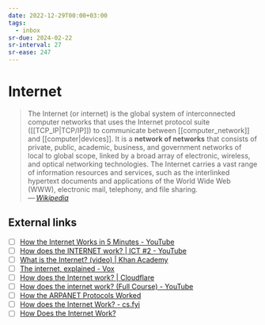```yaml
---
date: 2022-12-29T00:00+03:00
tags:
  - inbox
sr-due: 2024-02-22
sr-interval: 27
sr-ease: 247
---
```


# Internet

> The Internet (or internet) is the global system of interconnected computer
> networks that uses the Internet protocol suite ([[TCP_IP|TCP/IP]]) to
> communicate between [[computer_network]] and [[computer|devices]]. It is a
> **network of networks** that consists of private, public, academic, business,
> and government networks of local to global scope, linked by a broad array of
> electronic, wireless, and optical networking technologies. The Internet
> carries a vast range of information resources and services, such as the
> interlinked hypertext documents and applications of the World Wide Web (WWW),
> electronic mail, telephony, and file sharing.\
> — <cite>[Wikipedia](https://en.wikipedia.org/wiki/Internet)</cite>

## External links

- [ ] [How the Internet Works in 5 Minutes - YouTube](https://www.youtube.com/watch?v=7_LPdttKXPc)
- [ ] [How does the INTERNET work? | ICT #2 - YouTube](https://www.youtube.com/watch?v=x3c1ih2NJEg)
- [ ] [What is the Internet? (video) | Khan Academy](https://www.khanacademy.org/computing/code-org/computers-and-the-internet/internet-works/v/what-is-the-internet)
- [ ] [The internet, explained - Vox](https://www.vox.com/2014/6/16/18076282/the-internet)
- [ ] [How does the Internet work? | Cloudflare](https://www.cloudflare.com/learning/network-layer/how-does-the-internet-work/)
- [ ] [How does the internet work? (Full Course) - YouTube](https://www.youtube.com/watch?v=zN8YNNHcaZc)
- [ ] [How the ARPANET Protocols Worked](https://twobithistory.org/2021/03/08/arpanet-protocols.html)
- [ ] [How does the Internet Work? - cs.fyi](https://cs.fyi/guide/how-does-internet-work)
- [ ] [How Does the Internet Work?](https://web.stanford.edu/class/msande91si/www-spr04/readings/week1/InternetWhitepaper.htm)
